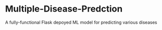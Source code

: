# Multiple-Disease-Predction
A fully-functional Flask depoyed ML model for predicting various diseases
